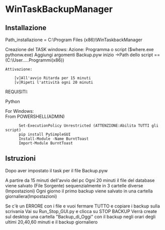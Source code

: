 # WinTaskBackupManager


## Installazione

Path_installazione = C:\Program Files (x86)\WinTaskbackManager

Creazione del TASK windows:
	Azione:
		Programma o script ($where.exe pythonw.exe)
		Aggiungi argomenti Backup.pyw
		inizio ->Path dello script == (C:\User.....Programmi(x86))
	
	Attivazione:
	
		[v]All'avvio Ritarda per 15 minuti
		[v]Ripeti l'attività ogni 20 minuti

REQUISITI:
  
  Python
	
  For Windows:  
    From POWERSHELL(ADMIN)
  
		  Set-ExecutionPolicy Unrestricted (ATTENZIONE:Abilita TUTTI gli script)
		  pip install PySimpleGUI 
		  Install-Module -Name BurntToast 
		  Import-Module BurntToast                                                                        



## Istruzioni
Dopo aver impostato il task per il file Backup.pyw

A partire da 15 minuti dell'avvio del pc
Ogni 20 minuti il file del database viene salvato (File Sorgente) sequenzialmente in 3 cartelle diverse (Impostazioni)
Ogni giorno il primo backup viene salvato in una cartella giornaliera(Impostazioni)

Se c'è un ERRORE con i file e vuoi fermare TUTTO e copiare i backup sulla scrivania
	Vai su Run_Stop_GUI.py  e clicca su STOP BACKUP
	Verrà create sul desktop una cartella "Backup_di_Oggi"
	con il backup negli orari degli ultimi 20,40,60 minuti
	e il backup giornaliero

